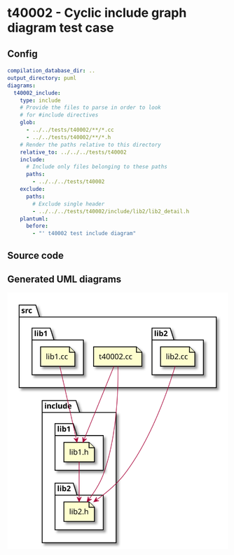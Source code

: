 # t40002 - Cyclic include graph diagram test case
## Config
```yaml
compilation_database_dir: ..
output_directory: puml
diagrams:
  t40002_include:
    type: include
    # Provide the files to parse in order to look
    # for #include directives
    glob:
      - ../../tests/t40002/**/*.cc
      - ../../tests/t40002/**/*.h
    # Render the paths relative to this directory
    relative_to: ../../../tests/t40002
    include:
      # Include only files belonging to these paths
      paths:
        - ../../../tests/t40002
    exclude:
      paths:
        # Exclude single header
        - ../../../tests/t40002/include/lib2/lib2_detail.h
    plantuml:
      before:
        - "' t40002 test include diagram"
```
## Source code
## Generated UML diagrams
![t40002_include](./t40002_include.svg "Cyclic include graph diagram test case")
